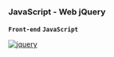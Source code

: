 ### **JavaScript - Web jQuery**
**`Front-end`** **`JavaScript`**

<a href="#">
    <img src="https://s3.amazonaws.com/intranet-projects-files/holbertonschool-higher-level_programming+/305/4724718.jpg" alt="jquery">
</a>
